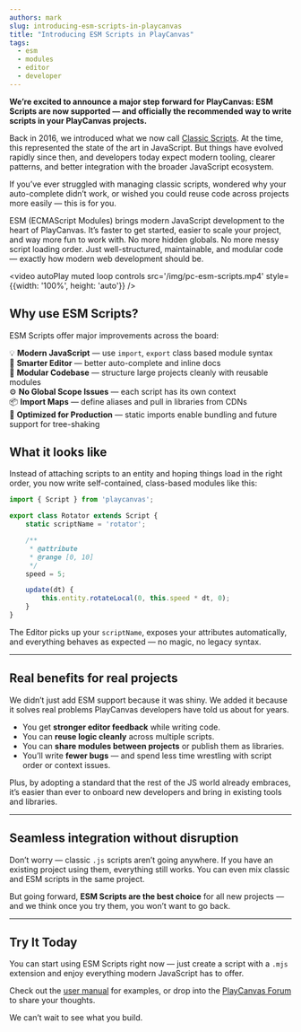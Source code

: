 ```yaml
---
authors: mark
slug: introducing-esm-scripts-in-playcanvas
title: "Introducing ESM Scripts in PlayCanvas"
tags:
  - esm
  - modules
  - editor
  - developer
---
```


**We’re excited to announce a major step forward for PlayCanvas: **ESM Scripts are now supported** — and officially the recommended way to write scripts in your PlayCanvas projects.**

Back in 2016, we introduced what we now call [Classic Scripts](https://blog.playcanvas.com/playcanvas-scripts-2-0/). At the time, this represented the state of the art in JavaScript. But things have evolved rapidly since then, and developers today expect modern tooling, clearer patterns, and better integration with the broader JavaScript ecosystem.

If you’ve ever struggled with managing classic scripts, wondered why your auto-complete didn’t work, or wished you could reuse code across projects more easily — this is for you.

ESM (ECMAScript Modules) brings modern JavaScript development to the heart of PlayCanvas. It’s faster to get started, easier to scale your project, and way more fun to work with. No more hidden globals. No more messy script loading order. Just well-structured, maintainable, and modular code — exactly how modern web development should be.

<video autoPlay muted loop controls src='/img/pc-esm-scripts.mp4' style={{width: '100%', height: 'auto'}} />

<!-- truncate -->

## Why use ESM Scripts?

ESM Scripts offer major improvements across the board:

💡 **Modern JavaScript** — use `import`, `export` class based module syntax  
🧠 **Smarter Editor** — better auto-complete and inline docs  
🧱 **Modular Codebase** — structure large projects cleanly with reusable modules  
⚙️ **No Global Scope Issues** — each script has its own context  
📦 **Import Maps** — define aliases and pull in libraries from CDNs  
🚀 **Optimized for Production** — static imports enable bundling and future support for tree-shaking

## What it looks like

Instead of attaching scripts to an entity and hoping things load in the right order, you now write self-contained, class-based modules like this:

```js
import { Script } from 'playcanvas';

export class Rotator extends Script {
    static scriptName = 'rotator';

    /**
     * @attribute
     * @range [0, 10]
     */
    speed = 5;

    update(dt) {
        this.entity.rotateLocal(0, this.speed * dt, 0);
    }
}
```

The Editor picks up your `scriptName`, exposes your attributes automatically, and everything behaves as expected — no magic, no legacy syntax.

---

## Real benefits for real projects

We didn’t just add ESM support because it was shiny. We added it because it solves real problems PlayCanvas developers have told us about for years.

- You get **stronger editor feedback** while writing code.
- You can **reuse logic cleanly** across multiple scripts.
- You can **share modules between projects** or publish them as libraries.
- You’ll write **fewer bugs** — and spend less time wrestling with script order or context issues.

Plus, by adopting a standard that the rest of the JS world already embraces, it’s easier than ever to onboard new developers and bring in existing tools and libraries.

---

## Seamless integration without disruption

Don’t worry — classic `.js` scripts aren’t going anywhere. If you have an existing project using them, everything still works. You can even mix classic and ESM scripts in the same project.

But going forward, **ESM Scripts are the best choice** for all new projects — and we think once you try them, you won’t want to go back.

---

## Try It Today

You can start using ESM Scripts right now — just create a script with a `.mjs` extension and enjoy everything modern JavaScript has to offer.

Check out the [user manual](https://developer.playcanvas.com/user-manual/scripting/fundamentals/esm-scripts/) for examples, or drop into the [PlayCanvas Forum](https://forum.playcanvas.com/) to share your thoughts.

We can’t wait to see what you build.
